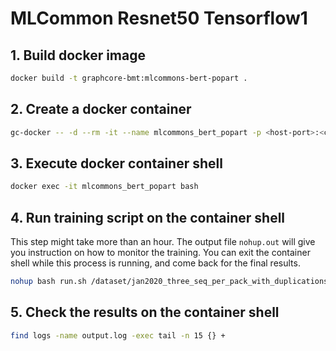 # MLCommon Resnet50 Tensorflow1

## 1. Build docker image


```bash
docker build -t graphcore-bmt:mlcommons-bert-popart .
```

## 2. Create a docker container

```bash
gc-docker -- -d --rm -it --name mlcommons_bert_popart -p <host-port>:<container-port> -v <wikipedia-packed512-path>:/dataset graphcore-bmt:mlcommons-bert-popart
```

## 3. Execute docker container shell

```bash
docker exec -it mlcommons_bert_popart bash
```

## 4. Run training script on the container shell

This step might take more than an hour. The output file `nohup.out` will give you instruction on how to monitor the training.
You can exit the container shell while this process is running, and come back for the final results.

```bash
nohup bash run.sh /dataset/jan2020_three_seq_per_pack_with_duplications /dataset/jan2020_packed_eval_10k &
```

## 5. Check the results on the container shell

```bash
find logs -name output.log -exec tail -n 15 {} +
```
